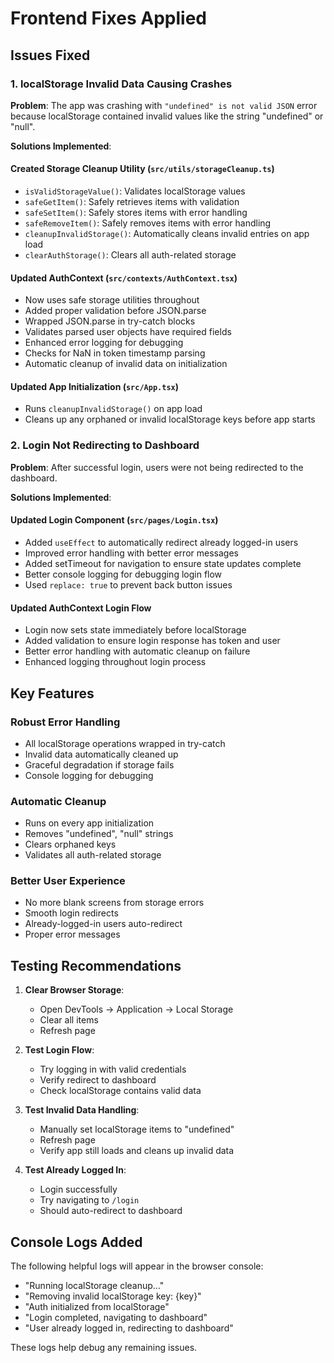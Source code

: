 # Frontend Fixes Applied

## Issues Fixed

### 1. localStorage Invalid Data Causing Crashes
**Problem**: The app was crashing with `"undefined" is not valid JSON` error because localStorage contained invalid values like the string "undefined" or "null".

**Solutions Implemented**:

#### Created Storage Cleanup Utility (`src/utils/storageCleanup.ts`)
- `isValidStorageValue()`: Validates localStorage values
- `safeGetItem()`: Safely retrieves items with validation
- `safeSetItem()`: Safely stores items with error handling
- `safeRemoveItem()`: Safely removes items with error handling
- `cleanupInvalidStorage()`: Automatically cleans invalid entries on app load
- `clearAuthStorage()`: Clears all auth-related storage

#### Updated AuthContext (`src/contexts/AuthContext.tsx`)
- Now uses safe storage utilities throughout
- Added proper validation before JSON.parse
- Wrapped JSON.parse in try-catch blocks
- Validates parsed user objects have required fields
- Enhanced error logging for debugging
- Checks for NaN in token timestamp parsing
- Automatic cleanup of invalid data on initialization

#### Updated App Initialization (`src/App.tsx`)
- Runs `cleanupInvalidStorage()` on app load
- Cleans up any orphaned or invalid localStorage keys before app starts

### 2. Login Not Redirecting to Dashboard
**Problem**: After successful login, users were not being redirected to the dashboard.

**Solutions Implemented**:

#### Updated Login Component (`src/pages/Login.tsx`)
- Added `useEffect` to automatically redirect already logged-in users
- Improved error handling with better error messages
- Added setTimeout for navigation to ensure state updates complete
- Better console logging for debugging login flow
- Used `replace: true` to prevent back button issues

#### Updated AuthContext Login Flow
- Login now sets state immediately before localStorage
- Added validation to ensure login response has token and user
- Better error handling with automatic cleanup on failure
- Enhanced logging throughout login process

## Key Features

### Robust Error Handling
- All localStorage operations wrapped in try-catch
- Invalid data automatically cleaned up
- Graceful degradation if storage fails
- Console logging for debugging

### Automatic Cleanup
- Runs on every app initialization
- Removes "undefined", "null" strings
- Clears orphaned keys
- Validates all auth-related storage

### Better User Experience
- No more blank screens from storage errors
- Smooth login redirects
- Already-logged-in users auto-redirect
- Proper error messages

## Testing Recommendations

1. **Clear Browser Storage**:
   - Open DevTools → Application → Local Storage
   - Clear all items
   - Refresh page

2. **Test Login Flow**:
   - Try logging in with valid credentials
   - Verify redirect to dashboard
   - Check localStorage contains valid data

3. **Test Invalid Data Handling**:
   - Manually set localStorage items to "undefined"
   - Refresh page
   - Verify app still loads and cleans up invalid data

4. **Test Already Logged In**:
   - Login successfully
   - Try navigating to `/login`
   - Should auto-redirect to dashboard

## Console Logs Added

The following helpful logs will appear in the browser console:
- "Running localStorage cleanup..."
- "Removing invalid localStorage key: {key}"
- "Auth initialized from localStorage"
- "Login completed, navigating to dashboard"
- "User already logged in, redirecting to dashboard"

These logs help debug any remaining issues.

